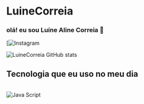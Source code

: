 # LuineCorreia 

### olá! eu sou Luíne Aline Correia 👋

[![Instagram](https://instagram.com/luhh_aline?igshid=OGQ5ZDc2ODk2ZA==)

![LuineCorreia GitHub stats](https://github-readme-stats.vercel.app/api?username=LuineCorreia855&show_icons=true&theme=radical)

## Tecnologia que eu uso no meu dia

<div style ="display: inline_block">
<br/>
<img aling="center" alt="Java Script"
src="https://img.shields.io/badge/C-00599C?style=for-the-badge&logo=c&logoColor=white"/>
</div>